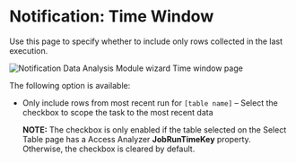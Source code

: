 # Notification: Time Window

Use this page to specify whether to include only rows collected in the last execution.

![Notification Data Analysis Module wizard Time window page](/img/product_docs/accessanalyzer/enterpriseauditor/admin/analysis/notification/timewindow.webp)

The following option is available:

- Only include rows from most recent run for `[table name]` – Select the checkbox to scope the task to the most recent data

  __NOTE:__ The checkbox is only enabled if the table selected on the Select Table page has a Access Analyzer __JobRunTimeKey__ property. Otherwise, the checkbox is cleared by default.
